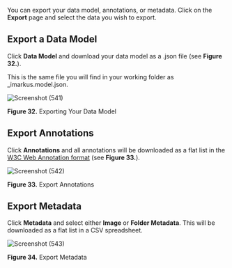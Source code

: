 You can export your data model, annotations, or metadata. Click on the **Export** page and select the data you wish to export.

## Export a Data Model

Click **Data Model** and download your data model as a .json file (see **Figure 32.**). 

This is the same file you will find in your working folder as _imarkus.model.json.

![Screenshot (541)](https://github.com/rsimon/immarkus/assets/128056738/cf611982-8e45-4721-be02-36d4e5f4228e)

**Figure 32.** Exporting Your Data Model

## Export Annotations

Click **Annotations** and all annotations will be downloaded as a flat list in the [W3C Web Annotation format](https://www.w3.org/TR/annotation-model/) (see **Figure 33.**).

![Screenshot (542)](https://github.com/rsimon/immarkus/assets/128056738/1bb83de8-fd9a-4af0-bbe0-115fd3f36423)

**Figure 33.** Export Annotations

## Export Metadata

Click **Metadata** and select either **Image** or **Folder Metadata**. This will be downloaded as a flat list in a CSV spreadsheet. 

![Screenshot (543)](https://github.com/rsimon/immarkus/assets/128056738/d0f73c09-ae52-4e7f-bdaa-5ded9bae9d64)

**Figure 34.** Export Metadata
